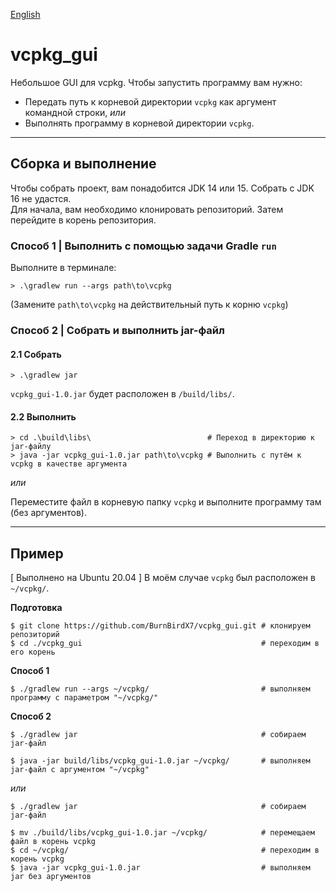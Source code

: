 [English](./README.md)
# vcpkg_gui

Небольшое GUI для vcpkg.
Чтобы запустить программу вам нужно:
* Передать путь к корневой директории `vcpkg` как аргумент командной строки, *или*
* Выполнять программу в корневой директории `vcpkg`.
***

## Сборка и выполнение
Чтобы собрать проект, вам понадобится JDK 14 или 15. Собрать с JDK 16 не удастся.\
Для начала, вам необходимо клонировать репозиторий. Затем перейдите в корень репозитория.

### Способ 1 | Выполнить с помощью задачи Gradle `run`
Выполните в терминале:
```shell
> .\gradlew run --args path\to\vcpkg
```
(Замените `path\to\vcpkg` на действительный путь к корню `vcpkg`)


### Способ 2 | Собрать и выполнить jar-файл
#### 2.1 Собрать
```shell
> .\gradlew jar
```
`vcpkg_gui-1.0.jar` будет расположен в  `/build/libs/`.

#### 2.2 Выполнить

```shell  
> cd .\build\libs\                          # Переход в директорию к jar-файлу
> java -jar vcpkg_gui-1.0.jar path\to\vcpkg # Выполнить с путём к vcpkg в качестве аргумента
```

*или*

Переместите файл в корневую папку `vcpkg` и выполните программу там (без аргументов).
***


## Пример
[ Выполнено на Ubuntu 20.04 ] В моём случае `vcpkg` был расположен в `~/vcpkg/`.

**Подготовка**
```shell
$ git clone https://github.com/BurnBirdX7/vcpkg_gui.git # клонируем репозиторий
$ cd ./vcpkg_gui                                        # переходим в его корень
```

**Способ 1**
```shell
$ ./gradlew run --args ~/vcpkg/                         # выполняем программу с параметром "~/vcpkg/"
```

**Способ 2**
```shell
$ ./gradlew jar                                         # собираем jar-файл

$ java -jar build/libs/vcpkg_gui-1.0.jar ~/vcpkg/       # выполняем jar-файл с аргументом "~/vcpkg"
```
*или*
```shell
$ ./gradlew jar                                         # собираем jar-файл

$ mv ./build/libs/vcpkg_gui-1.0.jar ~/vcpkg/            # перемещаем файл в корень vcpkg
$ cd ~/vcpkg/                                           # переходим в корень vcpkg
$ java -jar vcpkg_gui-1.0.jar                           # выполняем jar без аргументов
```
